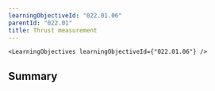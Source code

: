 ```yaml
---
learningObjectiveId: "022.01.06"
parentId: "022.01"
title: Thrust measurement
---
```


```tsx eval
<LearningObjectives learningObjectiveId={"022.01.06"} />
```

## Summary
